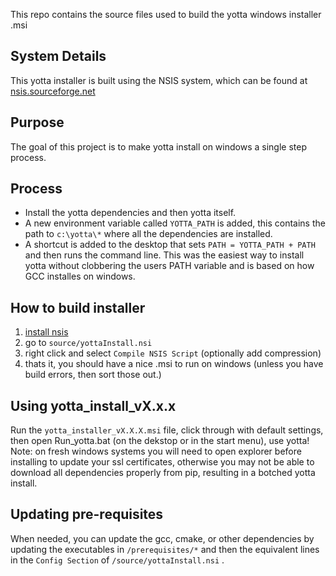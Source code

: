 This repo contains the source files used to build the yotta windows installer .msi

## System Details
This yotta installer is built using the NSIS system, which can be found at [nsis.sourceforge.net](http://nsis.sourceforge.net/Download)

## Purpose
The goal of this project is to make yotta install on windows a single step process.

## Process
* Install the yotta dependencies and then yotta itself. 
* A new environment variable called `YOTTA_PATH` is added, this contains the path to `c:\yotta\*` where all the dependencies are installed.
* A shortcut is added to the desktop that sets `PATH = YOTTA_PATH + PATH` and then runs the command line. This was the easiest  way to install yotta without clobbering the users PATH variable and is based on how GCC installes on windows.

## How to build installer
1) [install nsis](http://nsis.sourceforge.net/Download) <br>
2) go to `source/yottaInstall.nsi` <br>
3) right click and select `Compile NSIS Script` (optionally add compression) <br>
4) thats it, you should have a nice .msi to run on windows (unless you have build errors, then sort those out.)

## Using yotta_install_vX.x.x
Run the `yotta_installer_vX.X.X.msi` file, click through with default settings, then open Run_yotta.bat (on the dekstop or in the start menu), use yotta!
Note: on fresh windows systems you will need to open explorer before installing to update your ssl certificates, otherwise you may not be able to download all dependencies properly from pip, resulting in a botched yotta install.

## Updating pre-requisites
When needed, you can update the gcc, cmake, or other dependencies by updating the executables in `/prerequisites/*` and then the equivalent lines in the `Config Section` of `/source/yottaInstall.nsi` .
